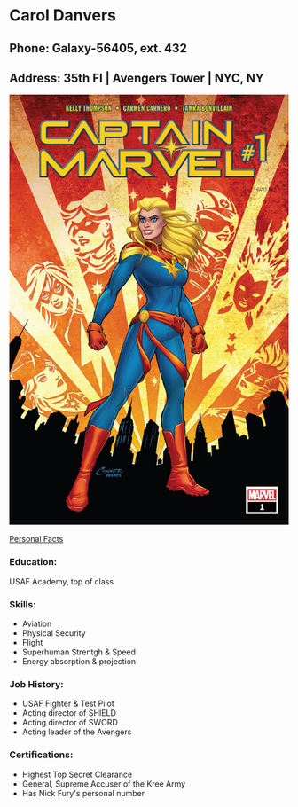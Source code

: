 # Carol Danvers

## Phone: Galaxy-56405, ext. 432

## Address: 35th Fl | Avengers Tower | NYC, NY

![Captain Marvel](./img/cap_marv.jpg "Captain Marvel")

[Personal Facts](./personal.md)

### Education:
USAF Academy, top of class

### Skills:
+ Aviation
+ Physical Security
+ Flight
+ Superhuman Strentgh & Speed
+ Energy absorption & projection

### Job History:
+ USAF Fighter & Test Pilot
+ Acting director of SHIELD
+ Acting director of SWORD
+ Acting leader of the Avengers

### Certifications:
+ Highest Top Secret Clearance
+ General, Supreme Accuser of the Kree Army
+ Has Nick Fury's personal number



